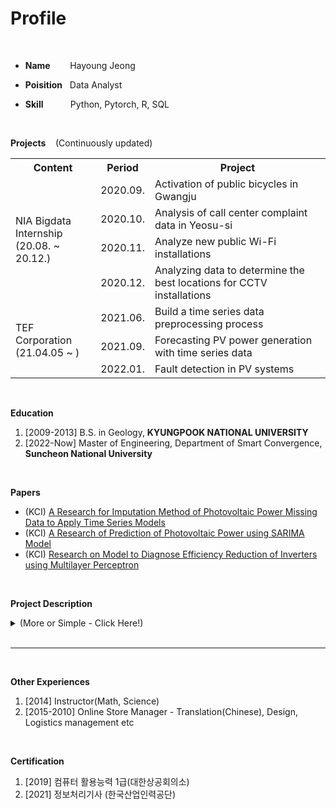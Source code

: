 # **Profile**

<br>


- **Name** &nbsp;&nbsp;&nbsp;&nbsp;&nbsp;&nbsp; Hayoung Jeong

- **Poisition** &nbsp; Data Analyst

- **Skill**  &nbsp;&nbsp;&nbsp;&nbsp;&nbsp;&nbsp;&nbsp;&nbsp;&nbsp;  Python, Pytorch, R, SQL

<br>

**Projects** &nbsp;&nbsp; (Continuously updated)   

<table class="data-table">
  <tr class="table-header">
    <th>Content</th>
    <th>Period</th>
    <th>Project</th>
  </tr>
  <tr class="table-row">
    <td class="table-content table-content-rowspan" rowspan="4">NIA Bigdata Internship<br>(20.08. ~ 20.12.)</td>
    <td class="table-content">2020.09.</td>
    <td class="table-content">Activation of public bicycles in Gwangju</td>
  </tr>
  <tr class="table-row">
    <td class="table-content">2020.10.</td>
    <td class="table-content">Analysis of call center complaint data in Yeosu-si</td>
  </tr>
  <tr class="table-row">
    <td class="table-content">2020.11.</td>
    <td class="table-content">Analyze new public Wi-Fi installations</td>
  </tr>
  <tr class="table-row">
    <td class="table-content">2020.12.</td>
    <td class="table-content">Analyzing data to determine the best locations for CCTV installations</td>
  </tr>
  <tr class="table-row">
     <td class="table-content table-content-rowspan" rowspan="3">TEF Corporation <br>(21.04.05 ~ )</td>
     <td class="table-content">2021.06.</td>
    <td class="table-content">Build a time series data preprocessing process</td>
  </tr>
  <tr class="table-row">
    <td class="table-content">2021.09.</td>
    <td class="table-content">Forecasting PV power generation with time series data</td>
  </tr>
  <tr class="table-row">
    <td class="table-content">2022.01.</td>
    <td class="table-content">Fault detection in PV systems</td>
  </tr>
</table>
<br>

**Education**
  1. [2009-2013] B.S. in Geology, **KYUNGPOOK NATIONAL UNIVERSITY**
  2. [2022-Now] Master of Engineering, Department of Smart Convergence, **Suncheon National University**

<br>

**Papers**
  - (KCI) [A Research for Imputation Method of Photovoltaic Power Missing Data to Apply Time Series Models](http://doi.org/10.9717/kmms.2021.24.9.1251)
  - (KCI) [A Research of Prediction of Photovoltaic Power using SARIMA Model](http://doi.org/10.9717/kmms.2022.25.1.082)
  - (KCI) [Research on Model to Diagnose Efficiency Reduction of Inverters using Multilayer Perceptron](http://doi.org/10.9717/kmms.2022.25.10.1448)

<br>

**Project Description**


<details>
<summary>(More or Simple - Click Here!)</summary>

<h2 class="exp">NIA Bigdata Intern (2020.08.24. ~ 2020.12.31)</h2>

  <h6 class="projectName">1. Activation of public bicycles in Gwangju</h6>
  <table class="projectTbl">
    <tr class="projectHeader">
      <th>Title</th>
      <th>Content</th>
    </tr>
    <tr class="projectRow">
      <td class="subtitle">Duration</td>
      <td>20.09.05 ~ 20.09.24</td>
    </tr>
    <tr class="projectRow">
      <td class="subtitle">Role</td>
      <td>Aggregate analytics data and make a report</td>
    </tr>
    <tr class="projectRow">
      <td class="subtitle">Using Skills</td>
      <td>R, Python, Q-GIS</td>
    </tr>
    <tr class="projectRow">
      <td class="subtitle">Project Purpose</td>
      <td>Based on complaints about public transportation in Gwangju-si, we recommended additional public bicycle stops as a way to revitalize public bicycles to reduce inconvenience.</td>
    </tr>
    <tr class="projectRow">
      <td class="subtitle">Analysis methods</td>
      <td>Establish public bicycle priority areas based on a transportation disadvantage score derived from a correlation analysis of population, bus ridership, and stop count data. <br> Select the correct installation location by giving credit to facilities that exist in the selected priority installation area.</td>
    </tr>
  </table>

  <h6 class="projectName">2. Analysis of call center complaint data in Yeosu-si</h6>
  <table class="projectTbl">
    <tr class="projectHeader">
      <th>Title</th>
      <th>Content</th>
    </tr>
    <tr class="projectRow">
      <td class="subtitle">Duration</td>
      <td>20.10.05 ~ 20.10.30</td>
    </tr>
    <tr class="projectRow">
      <td class="subtitle">Role</td>
      <td>Analyze data and make a report</td>
    </tr>
    <tr class="projectRow">
      <td class="subtitle">Using Skills</td>
      <td>R, Python, Excel</td>
    </tr>
    <tr class="projectRow">
      <td class="subtitle">Project Purpose</td>
      <td>Analyze complaints to improve response and increase citizen satisfaction with city services</td>
    </tr>
    <tr class="projectRow">
      <td class="subtitle">Analysis methods</td>
      <td>Extract the main keywords in your complaint data to identify patterns of complaints over time. <br> Analyze whether there is a relationship between complaints by identifying correlations between complaint keywords. <br> I also analyzed how complaints are changing in response to COVID-19.</td>
    </tr>
  </table>

  <h6 class="projectName">3. Analyze new public Wi-Fi installations</h6>
  <table class="projectTbl">
    <tr class="projectHeader">
      <th>Title</th>
      <th>Content</th>
    </tr>
    <tr class="projectRow">
      <td class="subtitle">Duration</td>
      <td>20.11.02 ~ 20.11.30</td>
    </tr>
    <tr class="projectRow">
      <td class="subtitle">Role</td>
      <td>Analyze data and make a report</td>
    </tr>
    <tr class="projectRow">
      <td class="subtitle">Using Skills</td>
      <td>Q-GIS, PostgreSQL, Excel</td>
    </tr>
    <tr class="projectRow">
      <td class="subtitle">Project Purpose</td>
      <td>Select a location for a new public Wi-Fi installation.</td>
    </tr>
    <tr class="projectRow">
      <td class="subtitle">Analysis methods</td>
      <td>Points are awarded based on the population by age, vulnerable groups, presence of public facilities, urban centers, and the status of cultural assets to select priority areas for installation. <br> In the case of Yeosu City, the population by age and the status of cultural assets had a significant impact on the selection of the installation site. </td>
    </tr>
  </table>
  
  <h6 class="projectName">4. Analyzing data to determine the best locations for CCTV installations</h6>
  <table class="projectTbl">
    <tr class="projectHeader">
      <th>Title</th>
      <th>Content</th>
    </tr>
    <tr class="projectRow">
      <td class="subtitle">Duration</td>
      <td>20.12.01 ~ 20.12.31</td>
    </tr>
    <tr class="projectRow">
      <td class="subtitle">Role</td>
      <td>Analyze data and make a report</td>
    </tr>
    <tr class="projectRow">
      <td class="subtitle">Using Skills</td>
      <td>Q-GIS, PostgreSQL, Excel</td>
    </tr>
    <tr class="projectRow">
      <td class="subtitle">Project Purpose</td>
      <td>Select a location to install additional CCTV.</td>
    </tr>
    <tr class="projectRow">
      <td class="subtitle">Analysis methods</td>
      <td>Using data on the population of women, seniors, and children who are vulnerable to crime, as well as information on the proportion of single-family homes and sex establishments, I selected neighborhoods that are likely to be vulnerable to crime.</td>
    </tr>
  </table>
  
  <br>

  <h2 class="exp">TEF Corporation (2021.04.05. ~ )</h2>

  <h6 class="projectName">1. Build a time series data preprocessing process</h6>
  <table class="projectTbl">
    <tr class="projectHeader">
      <th>Title</th>
      <th>Content</th>
    </tr>
    <tr class="projectRow">
      <td class="subtitle">Duration</td>
      <td>2021.06 ~ 2021.09.</td>
    </tr>
    <tr class="projectRow">
      <td class="subtitle">Role</td>
      <td>Write code and write papers implementing data preprocessing algorithms</td>
    </tr>
    <tr class="projectRow">
      <td class="subtitle">Using Skills</td>
      <td>R, Python</td>
    </tr>
    <tr class="projectRow">
      <td class="subtitle">Project Purpose</td>
      <td>Handling missing values in irregular time series data</td>
    </tr>
    <tr class="projectRow">
      <td class="subtitle">Analysis methods</td>
      <td>Use a Kalman Filter to Estimate Missing Values in Time Series Data</td>
    </tr>
  </table>

  <h6 class="projectName">2. Forecasting PV power generation with time series data</h6>
  <table class="projectTbl">
    <tr class="projectHeader">
      <th>Title</th>
      <th>Content</th>
    </tr>
    <tr class="projectRow">
      <td class="subtitle">Duration</td>
      <td>2021.09. ~ 2022.01.</td>
    </tr>
    <tr class="projectRow">
      <td class="subtitle">Role</td>
      <td>Write code to implement a prediction algorithm and write a paper</td>
    </tr>
    <tr class="projectRow">
      <td class="subtitle">Using Skills</td>
      <td>R, Python</td>
    </tr>
    <tr class="projectRow">
      <td class="subtitle">Project Purpose</td>
      <td>Predicting PV generation using characteristics of time series data</td>
    </tr>
    <tr class="projectRow">
      <td class="subtitle">Analysis methods</td>
      <td>Forecast power generation using SARIMA, a leading time series analysis model.</td>
    </tr>
  </table>

  <h6 class="projectName">3. Fault detection in PV systems</h6>
  <table class="projectTbl">
    <tr class="projectHeader">
      <th>Title</th>
      <th>Content</th>
    </tr>
    <tr class="projectRow">
      <td class="subtitle">Duration</td>
      <td>2022.01. ~ 2022.04.</td>
    </tr>
    <tr class="projectRow">
      <td class="subtitle">Role</td>
      <td>Research and perform PV anomaly diagnosis methods, implement code, and write papers</td>
    </tr>
    <tr class="projectRow">
      <td class="subtitle">Using Skills</td>
      <td>Python, Pytorch</td>
    </tr>
    <tr class="projectRow">
      <td class="subtitle">Project Purpose</td>
      <td>Observing a decrease in efficiency of PV inverters</td>
    </tr>
    <tr class="projectRow">
      <td class="subtitle">Analysis methods</td>
      <td>Apply yearly data to a multi-layer perceptron to observe efficiency decline</td>
    </tr>
  </table>


</details>



<br>


---

<br>

**Other Experiences**
  1. [2014] Instructor(Math, Science)
  2. [2015-2010] Online Store Manager - Translation(Chinese), Design, Logistics management etc

<br>

**Certification**
  1. [2019] 컴퓨터 활용능력 1급(대한상공회의소)
  2. [2021] 정보처리기사 (한국산업인력공단)